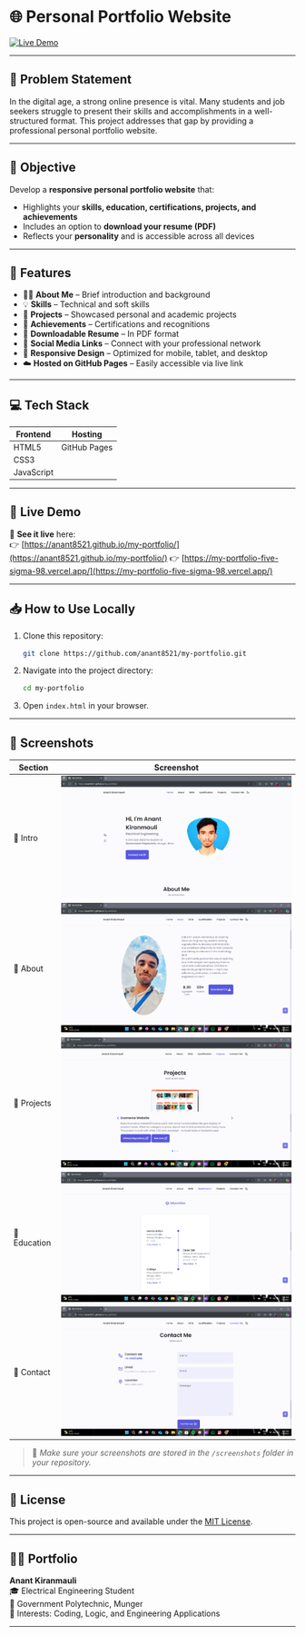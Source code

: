 # 🌐 Personal Portfolio Website

[![Live Demo](https://img.shields.io/badge/Live-Demo-green?style=for-the-badge)](https://anant8521.github.io/my-portfolio/)

---

## 📌 Problem Statement

In the digital age, a strong online presence is vital. Many students and job seekers struggle to present their skills and accomplishments in a well-structured format. This project addresses that gap by providing a professional personal portfolio website.

---

## 🎯 Objective

Develop a **responsive personal portfolio website** that:

- Highlights your **skills, education, certifications, projects, and achievements**
- Includes an option to **download your resume (PDF)**
- Reflects your **personality** and is accessible across all devices

---

## 🧰 Features

- 🧑‍💼 **About Me** – Brief introduction and background  
- 💡 **Skills** – Technical and soft skills  
- 💼 **Projects** – Showcased personal and academic projects  
- 🏅 **Achievements** – Certifications and recognitions  
- 📄 **Downloadable Resume** – In PDF format  
- 🔗 **Social Media Links** – Connect with your professional network  
- 📱 **Responsive Design** – Optimized for mobile, tablet, and desktop  
- ☁️ **Hosted on GitHub Pages** – Easily accessible via live link  

---

## 💻 Tech Stack

| Frontend    | Hosting        |
|-------------|----------------|
| HTML5       | GitHub Pages   |
| CSS3        |                |
| JavaScript  |                |

---

## 🚀 Live Demo

🔗 **See it live** here:  
👉 [https://anant8521.github.io/my-portfolio/](https://anant8521.github.io/my-portfolio/)
👉 [https://my-portfolio-five-sigma-98.vercel.app/](https://my-portfolio-five-sigma-98.vercel.app/)

---

## 📥 How to Use Locally

1. Clone this repository:
   ```bash
   git clone https://github.com/anant8521/my-portfolio.git
   ```
2. Navigate into the project directory:
   ```bash
   cd my-portfolio
   ```
3. Open `index.html` in your browser.

---

## 📸 Screenshots

| Section             |            Screenshot              |
|---------------------|------------------------------------|
| 🔹 Intro            | ![](screenshots/intro.png)         |
| 🔹 About          | ![](screenshots/about.png)         |
| 🔹 Projects         | ![](screenshots/projects.png)      |
| 🔹 Education        | ![](screenshots/qualification.png) |
| 🔹 Contact        | ![](screenshots/contact%20me.png)  |

> 📝 *Make sure your screenshots are stored in the `/screenshots` folder in your repository.*

---

## 📄 License

This project is open-source and available under the [MIT License](LICENSE).

---
## 👨‍💻 Portfolio 

**Anant Kiranmauli**  
🎓 Electrical Engineering Student  
📍 Government Polytechnic, Munger  
🧠 Interests: Coding, Logic, and Engineering Applications



---


